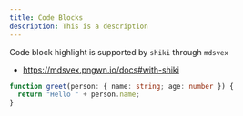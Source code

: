```yaml
---
title: Code Blocks
description: This is a description
---
```

Code block highlight is supported by `shiki` through `mdsvex`
- https://mdsvex.pngwn.io/docs#with-shiki

```ts
function greet(person: { name: string; age: number }) {
  return "Hello " + person.name;
}
```
